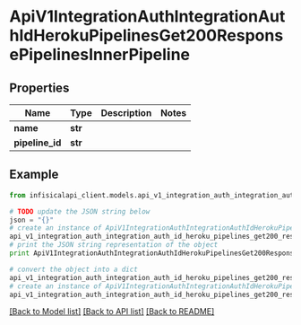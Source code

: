 # ApiV1IntegrationAuthIntegrationAuthIdHerokuPipelinesGet200ResponsePipelinesInnerPipeline


## Properties
Name | Type | Description | Notes
------------ | ------------- | ------------- | -------------
**name** | **str** |  | 
**pipeline_id** | **str** |  | 

## Example

```python
from infisicalapi_client.models.api_v1_integration_auth_integration_auth_id_heroku_pipelines_get200_response_pipelines_inner_pipeline import ApiV1IntegrationAuthIntegrationAuthIdHerokuPipelinesGet200ResponsePipelinesInnerPipeline

# TODO update the JSON string below
json = "{}"
# create an instance of ApiV1IntegrationAuthIntegrationAuthIdHerokuPipelinesGet200ResponsePipelinesInnerPipeline from a JSON string
api_v1_integration_auth_integration_auth_id_heroku_pipelines_get200_response_pipelines_inner_pipeline_instance = ApiV1IntegrationAuthIntegrationAuthIdHerokuPipelinesGet200ResponsePipelinesInnerPipeline.from_json(json)
# print the JSON string representation of the object
print ApiV1IntegrationAuthIntegrationAuthIdHerokuPipelinesGet200ResponsePipelinesInnerPipeline.to_json()

# convert the object into a dict
api_v1_integration_auth_integration_auth_id_heroku_pipelines_get200_response_pipelines_inner_pipeline_dict = api_v1_integration_auth_integration_auth_id_heroku_pipelines_get200_response_pipelines_inner_pipeline_instance.to_dict()
# create an instance of ApiV1IntegrationAuthIntegrationAuthIdHerokuPipelinesGet200ResponsePipelinesInnerPipeline from a dict
api_v1_integration_auth_integration_auth_id_heroku_pipelines_get200_response_pipelines_inner_pipeline_from_dict = ApiV1IntegrationAuthIntegrationAuthIdHerokuPipelinesGet200ResponsePipelinesInnerPipeline.from_dict(api_v1_integration_auth_integration_auth_id_heroku_pipelines_get200_response_pipelines_inner_pipeline_dict)
```
[[Back to Model list]](../README.md#documentation-for-models) [[Back to API list]](../README.md#documentation-for-api-endpoints) [[Back to README]](../README.md)


